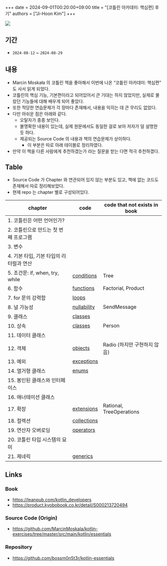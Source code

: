 +++
date = 2024-09-01T00:20:00+09:00
title = "[코틀린 아카데미: 핵심편] 후기"
authors = ["Ji-Hoon Kim"]
+++

![](/images/books/kotlin-essentials/cover.jpg)

## 기간

- `2024-08-12` ~ `2024-08-29`

## 내용

- Marcin Moskała 의 코틀린 책을 좋아해서 이번에 나온 “코틑린 아카데미: 핵심편” 도 사서 읽게 되었다.
- 코틀린의 핵심 기능, 기본편이라고 되어있어서 큰 기대는 하지 않았지만, 실제로 몰랐던 기능들에 대해 배우게 되어 좋았다.
- 또한 적당한 연습문제가 각 장마다 존재해서, 내용을 익히는 데 큰 무리도 없었다.
- 다만 아쉬운 점은 아래와 같다.
  - 오탈자가 종종 보인다.
  - 불명확한 내용이 있는데, 실제 원문에서도 동일한 걸로 보아 저자가 덜 설명한 듯 하다.
  - 제공되는 Source Code 의 내용과 책의 연습문제가 상이하다.
    - 이 부분은 따로 아래 테이블로 정리하였다.
- 만약 이 책을 다른 사람에게 추천하겠는가 라는 질문을 받는 다면 적극 추천하겠다.

## Table

- Source Code 가 Chapter 와 연관되어 있지 않는 부분도 있고, 책에 없는 코드도 존재해서 따로 정리해보았다.
- 현재 repo 는 chapter 별로 구성되어있다.

| chapter                                 | code                                                                                                                | code that not exists in book |
| --------------------------------------- | ------------------------------------------------------------------------------------------------------------------- | ---------------------------- |
| 1. 코틀린은 어떤 언어인가?              |                                                                                                                     |                              |
| 2. 코틀린으로 만드는 첫 번째 프로그램   |                                                                                                                     |                              |
| 3. 변수                                 |                                                                                                                     |                              |
| 4. 기본 타입, 기본 타입의 리터럴과 연산 |                                                                                                                     |                              |
| 5. 조건문: if, when, try, while         | [conditions](https://github.com/MarcinMoskala/kotlin-exercises/tree/master/src/main/kotlin/essentials/conditions)   | Tree                         |
| 6. 함수                                 | [functions](https://github.com/MarcinMoskala/kotlin-exercises/tree/master/src/main/kotlin/essentials/functions)     | Factorial, Product           |
| 7. for 문의 강력함                      | [loops](https://github.com/MarcinMoskala/kotlin-exercises/tree/master/src/main/kotlin/essentials/loops)             |                              |
| 8. 널 가능성                            | [nullability](https://github.com/MarcinMoskala/kotlin-exercises/tree/master/src/main/kotlin/essentials/nullability) | SendMessage                  |
| 9. 클래스                               | [classes](https://github.com/MarcinMoskala/kotlin-exercises/tree/master/src/main/kotlin/essentials/classes)         |                              |
| 10. 상속                                | [classes](https://github.com/MarcinMoskala/kotlin-exercises/tree/master/src/main/kotlin/essentials/classes)         | Person                       |
| 11. 데이터 클래스                       |                                                                                                                     |                              |
| 12. 객체                                | [objects](https://github.com/MarcinMoskala/kotlin-exercises/tree/master/src/main/kotlin/essentials/objects)         | Radio (하지만 구현하지 않음) |
| 13. 예외                                | [exceptions](https://github.com/MarcinMoskala/kotlin-exercises/tree/master/src/main/kotlin/essentials/exceptions)   |                              |
| 14. 열거형 클래스                       | [enums](https://github.com/MarcinMoskala/kotlin-exercises/tree/master/src/main/kotlin/essentials/enums)             |                              |
| 15. 봉인된 클래스와 인터페이스          |                                                                                                                     |                              |
| 16. 애너테이션 클래스                   |                                                                                                                     |                              |
| 17. 확장                                | [extensions](https://github.com/MarcinMoskala/kotlin-exercises/tree/master/src/main/kotlin/essentials/extensions)   | Rational, TreeOperations     |
| 18. 컬렉션                              | [collections](https://github.com/MarcinMoskala/kotlin-exercises/tree/master/src/main/kotlin/essentials/collections) |                              |
| 19. 연산자 오버로딩                     | [operators](https://github.com/MarcinMoskala/kotlin-exercises/tree/master/src/main/kotlin/essentials/operators)     |                              |
| 20. 코틀린 타입 시스템의 묘미           |                                                                                                                     |                              |
| 21. 제네릭                              | [generics](https://github.com/MarcinMoskala/kotlin-exercises/tree/master/src/main/kotlin/essentials/generics)       |                              |

## Links

### Book

- https://leanpub.com/kotlin_developers
- https://product.kyobobook.co.kr/detail/S000213720494

### Source Code (Origin)

- https://github.com/MarcinMoskala/kotlin-exercises/tree/master/src/main/kotlin/essentials

### Repository

- https://github.com/bossm0n5t3r/kotlin-essentials
